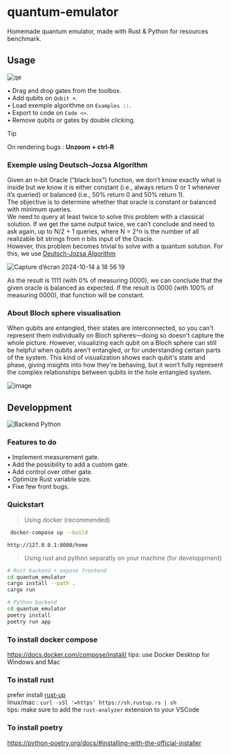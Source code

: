 # quantum-emulator

Homemade quantum emulator, made with Rust & Python for resources benchmark.

## Usage

![qe](https://github.com/user-attachments/assets/a4052e59-6397-4d99-b248-8d85c5daf70f)


• Drag and drop gates from the toolbox.  
• Add qubits on `Qubit +`.  
• Load exemple algorithme on `Examples ::`.  
• Export to code on `Code <>`.  
• Remove qubits or gates by double clicking.  

> [!TIP]
> On rendering bugs : **Unzoom + ctrl-R**

### Exemple using Deutsch-Jozsa Algorithm

Given an n-bit Oracle (“black box”) function, we don’t know exactly what is inside but we know it is either constant (i.e., always return 0 or 1 whenever it’s queried) or balanced (i.e., 50% return 0 and 50% return 1).  
The objective is to determine whether that oracle is constant or balanced with minimum queries.  
We need to query at least twice to solve this problem with a classical solution. If we get the same output twice, we can’t conclude and need to ask again, up to N/2 + 1 queries, where N = 2^n is the number of all realizable bit strings from n bits input of the Oracle.  
However, this problem becomes trivial to solve with a quantum solution.
For this, we use [Deutsch-Jozsa Algorithm](https://en.wikipedia.org/wiki/Deutsch–Jozsa_algorithm)

![Capture d’écran 2024-10-14 à 18 56 19](https://github.com/user-attachments/assets/cabdf562-8412-4a87-8651-f5d56d3e6b67)

As the result is 1111 (with 0% of measuring 0000), we can conclude that the given oracle is balanced as expected. If the result is 0000 (with 100% of measuring 0000), that function will be constant.

### About Bloch sphere visualisation
When qubits are entangled, their states are interconnected, so you can't represent them individually on Bloch spheres—doing so doesn't capture the whole picture. However, visualizing each qubit on a Bloch sphere can still be helpful when qubits aren't entangled, or for understanding certain parts of the system. This kind of visualization shows each qubit's state and phase, giving insights into how they're behaving, but it won’t fully represent the complex relationships between qubits in the hole entangled system.  
  
![image](https://github.com/user-attachments/assets/a6586a6a-4171-4574-bab2-1eaa71dcb152)

## Developpment

![Backend Python](https://github.com/user-attachments/assets/6d620957-b589-4a99-a7fe-e839cee0803d)

### Features to do

• Implement measurement gate.  
• Add the possibility to add a custom gate.  
• Add control over other gate.  
• Optimize Rust variable size.  
• Fixe few front bugs.  

### Quickstart

> Using docker (recommended)

```bash
 docker-compose up --build
```

`http://127.0.0.1:8000/home`

> Using rust and python separatly on your machine (for developpment)

```bash
# Rust backend + expose frontend
cd quantum_emulator
cargo install --path .
cargo run
```

```bash
# Python backend
cd quantum_emulator
poetry install
poetry run app
```

### To install docker compose

https://docs.docker.com/compose/install/
tips: use Docker Desktop for Windows and Mac

### To install rust

prefer install [rust-up](https://rust-lang.github.io/rustup/index.html)  
linux/mac : `curl -sSl '=https' https://sh.rustup.rs | sh`  
tips: make sure to add the `rust-analyzer` extension to your VSCode

### To install poetry

https://python-poetry.org/docs/#installing-with-the-official-installer

